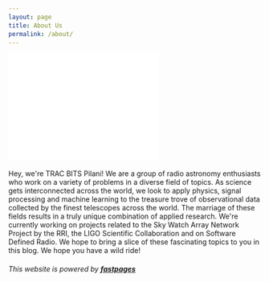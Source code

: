 ```yaml
---
layout: page
title: About Us
permalink: /about/
---
```


![TRAC logo](https://raw.githubusercontent.com/TRAC-BITS-PILANI/blog/master/images/trac-logo-white-wo-bg.png)

Hey, we're TRAC BITS Pilani! We are a group of radio astronomy enthusiasts who work on a variety of problems in a diverse field of topics. As science gets interconnected across the world, we look to apply physics, signal processing and machine learning to the treasure trove of observational data collected by the finest telescopes across the world. The marriage of these fields results in a truly unique combination of applied research. We're currently working on projects related to the Sky Watch Array Network Project by the RRI, the LIGO Scientific Collaboration and on Software Defined Radio. We hope to bring a slice of these fascinating topics to you in this blog. We hope you have a wild ride!


###### This website is powered by **[fastpages](https://github.com/fastai/fastpages)**
